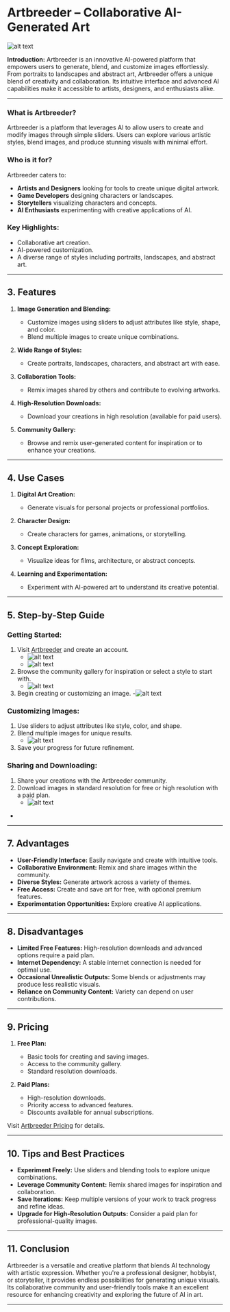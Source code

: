 
# Artbreeder – Collaborative AI-Generated Art

![alt text](artbreeder.png)

**Introduction:**
Artbreeder is an innovative AI-powered platform that empowers users to generate, blend, and customize images effortlessly. From portraits to landscapes and abstract art, Artbreeder offers a unique blend of creativity and collaboration. Its intuitive interface and advanced AI capabilities make it accessible to artists, designers, and enthusiasts alike.

---

### **What is Artbreeder?**
Artbreeder is a platform that leverages AI to allow users to create and modify images through simple sliders. Users can explore various artistic styles, blend images, and produce stunning visuals with minimal effort.

### **Who is it for?**
Artbreeder caters to:
- **Artists and Designers** looking for tools to create unique digital artwork.
- **Game Developers** designing characters or landscapes.
- **Storytellers** visualizing characters and concepts.
- **AI Enthusiasts** experimenting with creative applications of AI.

### **Key Highlights:**
- Collaborative art creation.
- AI-powered customization.
- A diverse range of styles including portraits, landscapes, and abstract art.

---

## 3. Features

1. **Image Generation and Blending:**  
   - Customize images using sliders to adjust attributes like style, shape, and color.  
   - Blend multiple images to create unique combinations.

2. **Wide Range of Styles:**  
   - Create portraits, landscapes, characters, and abstract art with ease.  

3. **Collaboration Tools:**  
   - Remix images shared by others and contribute to evolving artworks.  

4. **High-Resolution Downloads:**  
   - Download your creations in high resolution (available for paid users).  

5. **Community Gallery:**  
   - Browse and remix user-generated content for inspiration or to enhance your creations.

---

## 4. Use Cases

1. **Digital Art Creation:**  
   - Generate visuals for personal projects or professional portfolios.

2. **Character Design:**  
   - Create characters for games, animations, or storytelling.  

3. **Concept Exploration:**  
   - Visualize ideas for films, architecture, or abstract concepts.  

4. **Learning and Experimentation:**  
   - Experiment with AI-powered art to understand its creative potential.

---

## 5. Step-by-Step Guide

### Getting Started:
1. Visit [Artbreeder](https://www.artbreeder.com) and create an account.
   - ![alt text](artbreeder-1.png)
   - ![alt text](artbreeder-2.png)
2. Browse the community gallery for inspiration or select a style to start with.
   - ![alt text](artbreeder-4.png)
3. Begin creating or customizing an image.
   -![alt text](artbreeder-3.png)

### Customizing Images:
1. Use sliders to adjust attributes like style, color, and shape.
2. Blend multiple images for unique results.
   - ![alt text](artbreeder-5.png)
3. Save your progress for future refinement.

### Sharing and Downloading:
1. Share your creations with the Artbreeder community.
2. Download images in standard resolution for free or high resolution with a paid plan.
   - ![alt text](artbreeder-6.png)
 - 

---

## 7. Advantages

- **User-Friendly Interface:** Easily navigate and create with intuitive tools.
- **Collaborative Environment:** Remix and share images within the community.
- **Diverse Styles:** Generate artwork across a variety of themes.
- **Free Access:** Create and save art for free, with optional premium features.
- **Experimentation Opportunities:** Explore creative AI applications.

---

## 8. Disadvantages

- **Limited Free Features:** High-resolution downloads and advanced options require a paid plan.
- **Internet Dependency:** A stable internet connection is needed for optimal use.
- **Occasional Unrealistic Outputs:** Some blends or adjustments may produce less realistic visuals.
- **Reliance on Community Content:** Variety can depend on user contributions.

---

## 9. Pricing

1. **Free Plan:**  
   - Basic tools for creating and saving images.
   - Access to the community gallery.
   - Standard resolution downloads.

2. **Paid Plans:**  
   - High-resolution downloads.
   - Priority access to advanced features.
   - Discounts available for annual subscriptions.

Visit [Artbreeder Pricing](https://www.artbreeder.com) for details.

---

## 10. Tips and Best Practices

- **Experiment Freely:** Use sliders and blending tools to explore unique combinations.  
- **Leverage Community Content:** Remix shared images for inspiration and collaboration.  
- **Save Iterations:** Keep multiple versions of your work to track progress and refine ideas.  
- **Upgrade for High-Resolution Outputs:** Consider a paid plan for professional-quality images.

---

## 11. Conclusion

Artbreeder is a versatile and creative platform that blends AI technology with artistic expression. Whether you're a professional designer, hobbyist, or storyteller, it provides endless possibilities for generating unique visuals. Its collaborative community and user-friendly tools make it an excellent resource for enhancing creativity and exploring the future of AI in art.

---
